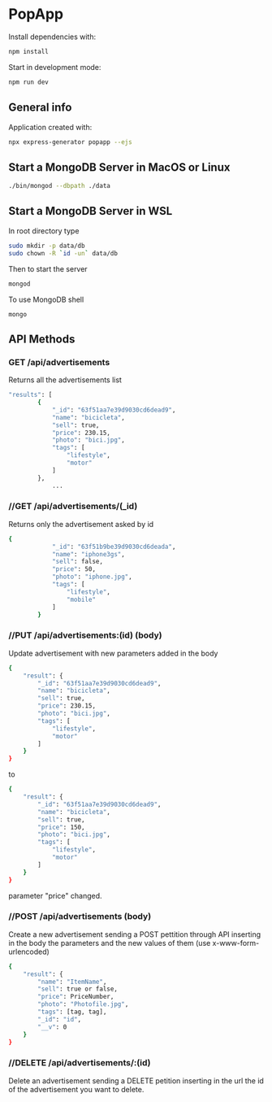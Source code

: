 # PopApp

Install dependencies with:
```sh
npm install
```

Start in development mode:

```sh
npm run dev
```
## General info
Application created with:
```sh
npx express-generator popapp --ejs
```

## Start a MongoDB Server in MacOS or Linux

```sh
./bin/mongod --dbpath ./data
```


## Start a MongoDB Server in WSL
In root directory type
```sh
sudo mkdir -p data/db
sudo chown -R `id -un` data/db
```
Then to start the server
```sh
mongod
```
To use MongoDB shell
```
mongo
```

## API Methods

### GET /api/advertisements
Returns all the advertisements list
```sh
"results": [
        {
            "_id": "63f51aa7e39d9030cd6dead9",
            "name": "bicicleta",
            "sell": true,
            "price": 230.15,
            "photo": "bici.jpg",
            "tags": [
                "lifestyle",
                "motor"
            ]
        },
            ...
```

### //GET /api/advertisements/(_id)

Returns only the advertisement asked by id
```sh
{
            "_id": "63f51b9be39d9030cd6deada",
            "name": "iphone3gs",
            "sell": false,
            "price": 50,
            "photo": "iphone.jpg",
            "tags": [
                "lifestyle",
                "mobile"
            ]
        }
```

### //PUT /api/advertisements:(id) (body)
Update advertisement with new parameters added in the body
```sh
{
    "result": {
        "_id": "63f51aa7e39d9030cd6dead9",
        "name": "bicicleta",
        "sell": true,
        "price": 230.15,
        "photo": "bici.jpg",
        "tags": [
            "lifestyle",
            "motor"
        ]
    }
}

```
to

```sh
{
    "result": {
        "_id": "63f51aa7e39d9030cd6dead9",
        "name": "bicicleta",
        "sell": true,
        "price": 150,
        "photo": "bici.jpg",
        "tags": [
            "lifestyle",
            "motor"
        ]
    }
}
```
parameter "price" changed.

### //POST /api/advertisements (body)
Create a new advertisement sending a POST pettition through API inserting in the body the parameters and the new values of them (use x-www-form-urlencoded)

```sh
{
    "result": {
        "name": "ItemName",
        "sell": true or false,
        "price": PriceNumber,
        "photo": "Photofile.jpg",
        "tags": [tag, tag],
        "_id": "id",
        "__v": 0
    }
}
```

### //DELETE /api/advertisements/:(id)
Delete an advertisement sending a DELETE petition inserting in the url the id of the advertisement you want to delete.